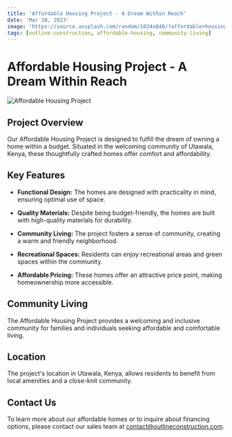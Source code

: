 ```yaml
---
title: 'Affordable Housing Project - A Dream Within Reach'
date: 'Mar 30, 2023'
image: 'https://source.unsplash.com/random/1024x640/?affordable+housing'
tags: [outline-construction, affordable-housing, community-living]
---
```


# Affordable Housing Project - A Dream Within Reach

![Affordable Housing Project](https://source.unsplash.com/random/1024x640/?affordable+housing)

## Project Overview

Our Affordable Housing Project is designed to fulfill the dream of owning a home within a budget. Situated in the welcoming community of Utawala, Kenya, these thoughtfully crafted homes offer comfort and affordability.

## Key Features

- **Functional Design:** The homes are designed with practicality in mind, ensuring optimal use of space.

- **Quality Materials:** Despite being budget-friendly, the homes are built with high-quality materials for durability.

- **Community Living:** The project fosters a sense of community, creating a warm and friendly neighborhood.

- **Recreational Spaces:** Residents can enjoy recreational areas and green spaces within the community.

- **Affordable Pricing:** These homes offer an attractive price point, making homeownership more accessible.

## Community Living

The Affordable Housing Project provides a welcoming and inclusive community for families and individuals seeking affordable and comfortable living.

## Location

The project's location in Utawala, Kenya, allows residents to benefit from local amenities and a close-knit community.

## Contact Us

To learn more about our affordable homes or to inquire about financing options, please contact our sales team at [contact@outlineconstruction.com](mailto:contact@outlineconstruction.com).
